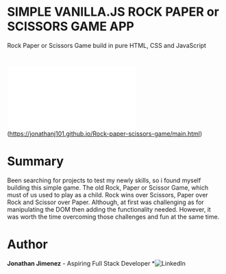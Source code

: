 # SIMPLE VANILLA.JS ROCK PAPER or SCISSORS GAME APP

Rock Paper or Scissors Game build in pure HTML, CSS and JavaScript

#

![Want to play?](/images/gameScreenShot.png,https://jonathanj101.github.io/Rock-paper-scissors-game/main.html)(https://jonathanj101.github.io/Rock-paper-scissors-game/main.html)

# Summary

Been searching for projects to test my newly skills, so i found myself building this simple game. The old Rock, Paper or Scissor Game, which must of us used to play as a child. Rock wins over Scissors, Paper over Rock and Scissor over Paper. Although, at first was challenging as for manipulating the DOM then adding the functionality needed. However, it was worth the time overcoming those challenges and fun at the same time.

# Author

**Jonathan Jimenez** - Aspiring Full Stack Developer \*![LinkedIn](linkedin.com/in/jonathan-jimenez101)
